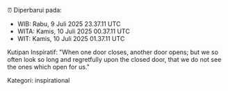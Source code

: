 ⏰ Diperbarui pada:
- WIB: Rabu, 9 Juli 2025 23.37.11 UTC
- WITA: Kamis, 10 Juli 2025 00.37.11 UTC
- WIT: Kamis, 10 Juli 2025 01.37.11 UTC

Kutipan Inspiratif:
"When one door closes, another door opens; but we so often look so long and regretfully upon the closed door, that we do not see the ones which open for us."


Kategori: inspirational

